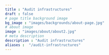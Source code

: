 ```yaml
---
title : "Audit infrastructures"
draft : false
# page title background image
bg_image : "images/backgrounds/about-page.jpg"
# about image
image : "images/about/about2.jpg"
# meta description
description : "Audit infrastructures"
aliases :  "/audit-infrastructures"
---
```

